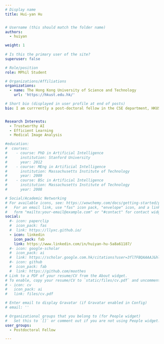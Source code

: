 ```yaml
---
# Display name
title: Hui-yan Hu


# Username (this should match the folder name)
authors:
  - huiyan

weight: 1
  
# Is this the primary user of the site?
superuser: false

# Role/position
role: MPhil Student

# Organizations/Affiliations
organizations:
  - name: The Hong Kong University of Science and Technology
    url: 'https://hkust.edu.hk/'

# Short bio (displayed in user profile at end of posts)
bio: I am currrently a post-doctoral fellow in the CSE department, HKUST, working with Prof. Hao Chen. Before that, I received my Ph.D. from the CSE department, CUHK, advised by Prof. HENG Pheng-Ann and Prof. WONG, Tien-Tsin. Previously, I received my B.Sc. from the CSE department, CUHK in 2018.


Research Interests:
  - Trustworthy AI
  - Efficient Learning
  - Medical Image Analysis

#education:
#  courses:
#    - course: PhD in Artificial Intelligence
#      institution: Stanford University
#      year: 2012
#    - course: MEng in Artificial Intelligence
#      institution: Massachusetts Institute of Technology
#      year: 2009
#    - course: BSc in Artificial Intelligence
#      institution: Massachusetts Institute of Technology
#      year: 2008

# Social/Academic Networking
# For available icons, see: https://wowchemy.com/docs/getting-started/page-builder/#icons
#   For an email link, use "fas" icon pack, "envelope" icon, and a link in the
#   form "mailto:your-email@example.com" or "#contact" for contact widget.
social:
  #- icon: paperclip
  #  icon_pack: fas
  #  link: https://llyxc.github.io/
  - icon: linkedin
    icon_pack: fab
    link: https://www.linkedin.com/in/huiyan-hu-5a8a61187/
  #- icon: google-scholar
  #  icon_pack: ai
  #  link: https://scholar.google.com.hk/citations?user=3flTFBQAAAAJ&hl=zh-CN
  #- icon: github
  #  icon_pack: fab
  #  link: https://github.com/moothes
# Link to a PDF of your resume/CV from the About widget.
# To enable, copy your resume/CV to `static/files/cv.pdf` and uncomment the lines below.
# - icon: cv
#   icon_pack: ai
#   link: files/cv.pdf

# Enter email to display Gravatar (if Gravatar enabled in Config)
# email: ''

# Organizational groups that you belong to (for People widget)
#   Set this to `[]` or comment out if you are not using People widget.
user_groups:
  - Postdoctoral Fellow

---
```


